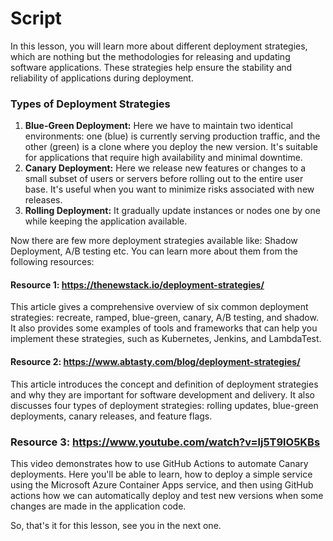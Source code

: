 # Script
In this lesson, you will learn more about different deployment strategies, which are nothing but the methodologies for releasing and updating software applications. These strategies help ensure the stability and reliability of applications during deployment.

### Types of Deployment Strategies

1. **Blue-Green Deployment:** Here we have to maintain two identical environments: one (blue) is currently serving production traffic, and the other (green) is a clone where you deploy the new version. It's suitable for applications that require high availability and minimal downtime.
2. **Canary Deployment:** Here we release new features or changes to a small subset of users or servers before rolling out to the entire user base. It's useful when you want to minimize risks associated with new releases.
3. **Rolling Deployment:** It gradually update instances or nodes one by one while keeping the application available.

Now there are few more deployment strategies available like: Shadow Deployment, A/B testing etc. You can learn more about them from the following resources:

#### Resource 1: https://thenewstack.io/deployment-strategies/
This article gives a comprehensive overview of six common deployment strategies: recreate, ramped, blue-green, canary, A/B testing, and shadow. It also provides some examples of tools and frameworks that can help you implement these strategies, such as Kubernetes, Jenkins, and LambdaTest. 

#### Resource 2: https://www.abtasty.com/blog/deployment-strategies/
This article introduces the concept and definition of deployment strategies and why they are important for software development and delivery. It also discusses four types of deployment strategies: rolling updates, blue-green deployments, canary releases, and feature flags. 

### Resource 3: https://www.youtube.com/watch?v=lj5T9lO5KBs
This video demonstrates how to use GitHub Actions to automate Canary deployments. Here you'll be able to learn, how to deploy a simple service using the Microsoft Azure Container Apps service, and then using GitHub actions how we can automatically deploy and test new versions  when some changes are made in the application code.

So, that's it for this lesson, see you in the next one.